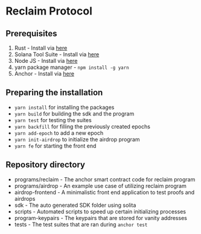 # Reclaim Protocol

## Prerequisites

1. Rust - Install via [here](https://www.rust-lang.org/tools/install)
2. Solana Tool Suite - Install via [here](https://docs.solanalabs.com/cli/install)
3. Node JS - Install via [here](https://nodejs.org/en/download)
4. yarn package manager - `npm install -g yarn`
5. Anchor - Install via [here](https://www.anchor-lang.com/docs/installation)

## Preparing the installation

- `yarn install` for installing the packages
- `yarn build` for building the sdk and the program
- `yarn test` for testing the suites
- `yarn backfill` for filling the previously created epochs
- `yarn add-epoch` to add a new epoch
- `yarn init-airdrop` to initialize the airdrop program
- `yarn fe` for starting the front end

## Repository directory

- programs/reclaim - The anchor smart contract code for reclaim program
- programs/airdrop - An example use case of utilizing reclaim program
- airdrop-frontend - A minimalistic front end application to test proofs and airdrops
- sdk - The auto generated SDK folder using solita
- scripts - Automated scripts to speed up certain initializing processes
- program-keypairs - The keypairs that are stored for vanity addresses
- tests - The test suites that are ran during `anchor test`
